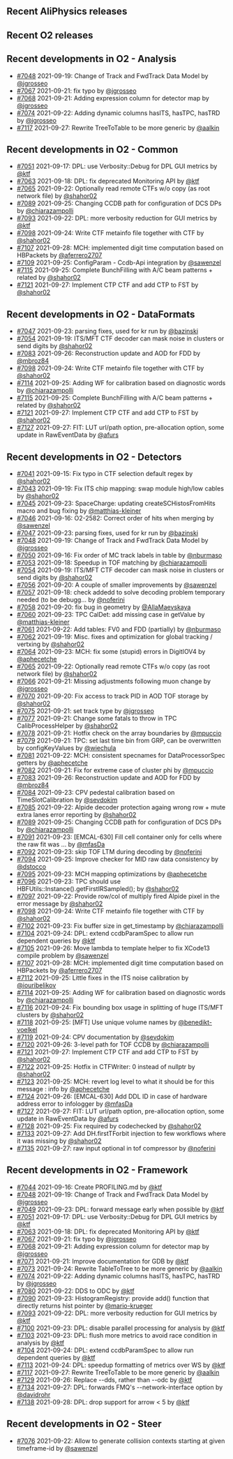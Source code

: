 ## Recent AliPhysics releases
## Recent O2 releases
## Recent developments in O2 - Analysis
- [\#7048](https://github.com/AliceO2Group/AliceO2/pull/7048) 2021-09-19: Change of Track and FwdTrack Data Model by [@jgrosseo](https://github.com/jgrosseo)
- [\#7067](https://github.com/AliceO2Group/AliceO2/pull/7067) 2021-09-21: fix typo by [@jgrosseo](https://github.com/jgrosseo)
- [\#7068](https://github.com/AliceO2Group/AliceO2/pull/7068) 2021-09-21: Adding expression column for detector map by [@jgrosseo](https://github.com/jgrosseo)
- [\#7074](https://github.com/AliceO2Group/AliceO2/pull/7074) 2021-09-22: Adding dynamic columns hasITS, hasTPC, hasTRD by [@jgrosseo](https://github.com/jgrosseo)
- [\#7117](https://github.com/AliceO2Group/AliceO2/pull/7117) 2021-09-27: Rewrite TreeToTable to be more generic by [@aalkin](https://github.com/aalkin)
## Recent developments in O2 - Common
- [\#7051](https://github.com/AliceO2Group/AliceO2/pull/7051) 2021-09-17: DPL: use Verbosity::Debug for DPL GUI metrics by [@ktf](https://github.com/ktf)
- [\#7063](https://github.com/AliceO2Group/AliceO2/pull/7063) 2021-09-18: DPL: fix deprecated Monitoring API by [@ktf](https://github.com/ktf)
- [\#7065](https://github.com/AliceO2Group/AliceO2/pull/7065) 2021-09-22: Optionally read remote CTFs w/o copy (as root network file) by [@shahor02](https://github.com/shahor02)
- [\#7089](https://github.com/AliceO2Group/AliceO2/pull/7089) 2021-09-25: Changing CCDB path for configuration of DCS DPs by [@chiarazampolli](https://github.com/chiarazampolli)
- [\#7093](https://github.com/AliceO2Group/AliceO2/pull/7093) 2021-09-22: DPL: more verbosity reduction for GUI metrics by [@ktf](https://github.com/ktf)
- [\#7098](https://github.com/AliceO2Group/AliceO2/pull/7098) 2021-09-24: Write CTF metainfo file together with CTF by [@shahor02](https://github.com/shahor02)
- [\#7107](https://github.com/AliceO2Group/AliceO2/pull/7107) 2021-09-28: MCH: implemented digit time computation based on HBPackets by [@aferrero2707](https://github.com/aferrero2707)
- [\#7109](https://github.com/AliceO2Group/AliceO2/pull/7109) 2021-09-25: ConfigParam - Ccdb-Api integration by [@sawenzel](https://github.com/sawenzel)
- [\#7115](https://github.com/AliceO2Group/AliceO2/pull/7115) 2021-09-25: Complete BunchFilling with A/C beam patterns + related by [@shahor02](https://github.com/shahor02)
- [\#7121](https://github.com/AliceO2Group/AliceO2/pull/7121) 2021-09-27: Implement CTP CTF and add CTP to FST by [@shahor02](https://github.com/shahor02)
## Recent developments in O2 - DataFormats
- [\#7047](https://github.com/AliceO2Group/AliceO2/pull/7047) 2021-09-23: parsing fixes, used for kr run by [@bazinski](https://github.com/bazinski)
- [\#7054](https://github.com/AliceO2Group/AliceO2/pull/7054) 2021-09-19:  ITS/MFT CTF decoder can mask noise in clusters or send digits by [@shahor02](https://github.com/shahor02)
- [\#7083](https://github.com/AliceO2Group/AliceO2/pull/7083) 2021-09-26: Reconstruction update and AOD for FDD  by [@mbroz84](https://github.com/mbroz84)
- [\#7098](https://github.com/AliceO2Group/AliceO2/pull/7098) 2021-09-24: Write CTF metainfo file together with CTF by [@shahor02](https://github.com/shahor02)
- [\#7114](https://github.com/AliceO2Group/AliceO2/pull/7114) 2021-09-25: Adding WF for calibration based on diagnostic words by [@chiarazampolli](https://github.com/chiarazampolli)
- [\#7115](https://github.com/AliceO2Group/AliceO2/pull/7115) 2021-09-25: Complete BunchFilling with A/C beam patterns + related by [@shahor02](https://github.com/shahor02)
- [\#7121](https://github.com/AliceO2Group/AliceO2/pull/7121) 2021-09-27: Implement CTP CTF and add CTP to FST by [@shahor02](https://github.com/shahor02)
- [\#7127](https://github.com/AliceO2Group/AliceO2/pull/7127) 2021-09-27: FIT: LUT url/path option, pre-allocation option, some update in RawEventData by [@afurs](https://github.com/afurs)
## Recent developments in O2 - Detectors
- [\#7041](https://github.com/AliceO2Group/AliceO2/pull/7041) 2021-09-15: Fix typo in CTF selection default regex by [@shahor02](https://github.com/shahor02)
- [\#7043](https://github.com/AliceO2Group/AliceO2/pull/7043) 2021-09-19: Fix ITS chip mapping: swap module high/low cables by [@shahor02](https://github.com/shahor02)
- [\#7045](https://github.com/AliceO2Group/AliceO2/pull/7045) 2021-09-23: SpaceCharge: updating createSCHistosFromHits macro and bug fixing by [@matthias-kleiner](https://github.com/matthias-kleiner)
- [\#7046](https://github.com/AliceO2Group/AliceO2/pull/7046) 2021-09-16: O2-2582: Correct order of hits when merging by [@sawenzel](https://github.com/sawenzel)
- [\#7047](https://github.com/AliceO2Group/AliceO2/pull/7047) 2021-09-23: parsing fixes, used for kr run by [@bazinski](https://github.com/bazinski)
- [\#7048](https://github.com/AliceO2Group/AliceO2/pull/7048) 2021-09-19: Change of Track and FwdTrack Data Model by [@jgrosseo](https://github.com/jgrosseo)
- [\#7050](https://github.com/AliceO2Group/AliceO2/pull/7050) 2021-09-16: Fix order of MC track labels in table by [@nburmaso](https://github.com/nburmaso)
- [\#7053](https://github.com/AliceO2Group/AliceO2/pull/7053) 2021-09-18: Speedup in TOF matching by [@chiarazampolli](https://github.com/chiarazampolli)
- [\#7054](https://github.com/AliceO2Group/AliceO2/pull/7054) 2021-09-19:  ITS/MFT CTF decoder can mask noise in clusters or send digits by [@shahor02](https://github.com/shahor02)
- [\#7056](https://github.com/AliceO2Group/AliceO2/pull/7056) 2021-09-20: A couple of smaller improvements by [@sawenzel](https://github.com/sawenzel)
- [\#7057](https://github.com/AliceO2Group/AliceO2/pull/7057) 2021-09-18: check addedd to solve decoding problem temporary needed (to be debugg… by [@noferini](https://github.com/noferini)
- [\#7058](https://github.com/AliceO2Group/AliceO2/pull/7058) 2021-09-20: fix bug in geometry by [@AllaMaevskaya](https://github.com/AllaMaevskaya)
- [\#7060](https://github.com/AliceO2Group/AliceO2/pull/7060) 2021-09-23: TPC CalDet: add missing case in getValue by [@matthias-kleiner](https://github.com/matthias-kleiner)
- [\#7061](https://github.com/AliceO2Group/AliceO2/pull/7061) 2021-09-22: Add tables: FV0 and FDD (partially) by [@nburmaso](https://github.com/nburmaso)
- [\#7062](https://github.com/AliceO2Group/AliceO2/pull/7062) 2021-09-19: Misc. fixes and optimization for global tracking / vertxing by [@shahor02](https://github.com/shahor02)
- [\#7064](https://github.com/AliceO2Group/AliceO2/pull/7064) 2021-09-23: MCH: fix some (stupid) errors in DigitIOV4 by [@aphecetche](https://github.com/aphecetche)
- [\#7065](https://github.com/AliceO2Group/AliceO2/pull/7065) 2021-09-22: Optionally read remote CTFs w/o copy (as root network file) by [@shahor02](https://github.com/shahor02)
- [\#7066](https://github.com/AliceO2Group/AliceO2/pull/7066) 2021-09-21: Missing adjustments following muon change by [@jgrosseo](https://github.com/jgrosseo)
- [\#7070](https://github.com/AliceO2Group/AliceO2/pull/7070) 2021-09-20: Fix access to track PID in AOD TOF storage by [@shahor02](https://github.com/shahor02)
- [\#7075](https://github.com/AliceO2Group/AliceO2/pull/7075) 2021-09-21: set track type by [@jgrosseo](https://github.com/jgrosseo)
- [\#7077](https://github.com/AliceO2Group/AliceO2/pull/7077) 2021-09-21: Change some fatals to throw in TPC CalibProcessHelper by [@shahor02](https://github.com/shahor02)
- [\#7078](https://github.com/AliceO2Group/AliceO2/pull/7078) 2021-09-21: Hotfix check on the array boundaries by [@mpuccio](https://github.com/mpuccio)
- [\#7079](https://github.com/AliceO2Group/AliceO2/pull/7079) 2021-09-21: TPC: set last time bin from GRP, can be overwritten by configKeyValues by [@wiechula](https://github.com/wiechula)
- [\#7081](https://github.com/AliceO2Group/AliceO2/pull/7081) 2021-09-22: MCH: consistent specnames for DataProcessorSpec getters by [@aphecetche](https://github.com/aphecetche)
- [\#7082](https://github.com/AliceO2Group/AliceO2/pull/7082) 2021-09-21: Fix for extreme case of cluster phi by [@mpuccio](https://github.com/mpuccio)
- [\#7083](https://github.com/AliceO2Group/AliceO2/pull/7083) 2021-09-26: Reconstruction update and AOD for FDD  by [@mbroz84](https://github.com/mbroz84)
- [\#7084](https://github.com/AliceO2Group/AliceO2/pull/7084) 2021-09-23: CPV pedestal calibration based on TimeSlotCalibration by [@sevdokim](https://github.com/sevdokim)
- [\#7085](https://github.com/AliceO2Group/AliceO2/pull/7085) 2021-09-22: Alpide decoder protection againg wrong row + mute extra lanes error reporting by [@shahor02](https://github.com/shahor02)
- [\#7089](https://github.com/AliceO2Group/AliceO2/pull/7089) 2021-09-25: Changing CCDB path for configuration of DCS DPs by [@chiarazampolli](https://github.com/chiarazampolli)
- [\#7091](https://github.com/AliceO2Group/AliceO2/pull/7091) 2021-09-23: [EMCAL-630] Fill cell container only for cells where the raw fit was … by [@mfasDa](https://github.com/mfasDa)
- [\#7092](https://github.com/AliceO2Group/AliceO2/pull/7092) 2021-09-23: skip TOF LTM during decoding by [@noferini](https://github.com/noferini)
- [\#7094](https://github.com/AliceO2Group/AliceO2/pull/7094) 2021-09-25: Improve checker for MID raw data consistency by [@dstocco](https://github.com/dstocco)
- [\#7095](https://github.com/AliceO2Group/AliceO2/pull/7095) 2021-09-23: MCH mapping optimizations by [@aphecetche](https://github.com/aphecetche)
- [\#7096](https://github.com/AliceO2Group/AliceO2/pull/7096) 2021-09-23: TPC should use HBFUtils::Instance().getFirstIRSampled(); by [@shahor02](https://github.com/shahor02)
- [\#7097](https://github.com/AliceO2Group/AliceO2/pull/7097) 2021-09-22: Provide row/col of multiply fired Alpide pixel in the error message by [@shahor02](https://github.com/shahor02)
- [\#7098](https://github.com/AliceO2Group/AliceO2/pull/7098) 2021-09-24: Write CTF metainfo file together with CTF by [@shahor02](https://github.com/shahor02)
- [\#7102](https://github.com/AliceO2Group/AliceO2/pull/7102) 2021-09-23: Fix buffer size in get_timestamp by [@chiarazampolli](https://github.com/chiarazampolli)
- [\#7104](https://github.com/AliceO2Group/AliceO2/pull/7104) 2021-09-24: DPL: extend ccdbParamSpec to allow run dependent queries by [@ktf](https://github.com/ktf)
- [\#7105](https://github.com/AliceO2Group/AliceO2/pull/7105) 2021-09-26: Move lambda to template helper to fix XCode13 compile problem by [@sawenzel](https://github.com/sawenzel)
- [\#7107](https://github.com/AliceO2Group/AliceO2/pull/7107) 2021-09-28: MCH: implemented digit time computation based on HBPackets by [@aferrero2707](https://github.com/aferrero2707)
- [\#7112](https://github.com/AliceO2Group/AliceO2/pull/7112) 2021-09-25: Little fixes in the ITS noise calibration by [@iouribelikov](https://github.com/iouribelikov)
- [\#7114](https://github.com/AliceO2Group/AliceO2/pull/7114) 2021-09-25: Adding WF for calibration based on diagnostic words by [@chiarazampolli](https://github.com/chiarazampolli)
- [\#7116](https://github.com/AliceO2Group/AliceO2/pull/7116) 2021-09-24: Fix bounding box usage in splitting of huge ITS/MFT clusters by [@shahor02](https://github.com/shahor02)
- [\#7118](https://github.com/AliceO2Group/AliceO2/pull/7118) 2021-09-25: [MFT] Use unique volume names by [@benedikt-voelkel](https://github.com/benedikt-voelkel)
- [\#7119](https://github.com/AliceO2Group/AliceO2/pull/7119) 2021-09-24: CPV documentation by [@sevdokim](https://github.com/sevdokim)
- [\#7120](https://github.com/AliceO2Group/AliceO2/pull/7120) 2021-09-26: 3-level path for TOF CCDB by [@chiarazampolli](https://github.com/chiarazampolli)
- [\#7121](https://github.com/AliceO2Group/AliceO2/pull/7121) 2021-09-27: Implement CTP CTF and add CTP to FST by [@shahor02](https://github.com/shahor02)
- [\#7122](https://github.com/AliceO2Group/AliceO2/pull/7122) 2021-09-25: Hotfix in CTFWriter: 0 instead of nullptr by [@shahor02](https://github.com/shahor02)
- [\#7123](https://github.com/AliceO2Group/AliceO2/pull/7123) 2021-09-25: MCH: revert log level to what it should be for this message : info by [@aphecetche](https://github.com/aphecetche)
- [\#7124](https://github.com/AliceO2Group/AliceO2/pull/7124) 2021-09-26: [EMCAL-630] Add DDL ID in case of hardware address error to infologger by [@mfasDa](https://github.com/mfasDa)
- [\#7127](https://github.com/AliceO2Group/AliceO2/pull/7127) 2021-09-27: FIT: LUT url/path option, pre-allocation option, some update in RawEventData by [@afurs](https://github.com/afurs)
- [\#7128](https://github.com/AliceO2Group/AliceO2/pull/7128) 2021-09-25: Fix required by codechecked by [@shahor02](https://github.com/shahor02)
- [\#7133](https://github.com/AliceO2Group/AliceO2/pull/7133) 2021-09-27: Add DH.firstTForbit injection to few workflows where it was missing by [@shahor02](https://github.com/shahor02)
- [\#7135](https://github.com/AliceO2Group/AliceO2/pull/7135) 2021-09-27: raw input optional in tof compressor by [@noferini](https://github.com/noferini)
## Recent developments in O2 - Framework
- [\#7044](https://github.com/AliceO2Group/AliceO2/pull/7044) 2021-09-16: Create PROFILING.md by [@ktf](https://github.com/ktf)
- [\#7048](https://github.com/AliceO2Group/AliceO2/pull/7048) 2021-09-19: Change of Track and FwdTrack Data Model by [@jgrosseo](https://github.com/jgrosseo)
- [\#7049](https://github.com/AliceO2Group/AliceO2/pull/7049) 2021-09-23: DPL: forward message early when possible by [@ktf](https://github.com/ktf)
- [\#7051](https://github.com/AliceO2Group/AliceO2/pull/7051) 2021-09-17: DPL: use Verbosity::Debug for DPL GUI metrics by [@ktf](https://github.com/ktf)
- [\#7063](https://github.com/AliceO2Group/AliceO2/pull/7063) 2021-09-18: DPL: fix deprecated Monitoring API by [@ktf](https://github.com/ktf)
- [\#7067](https://github.com/AliceO2Group/AliceO2/pull/7067) 2021-09-21: fix typo by [@jgrosseo](https://github.com/jgrosseo)
- [\#7068](https://github.com/AliceO2Group/AliceO2/pull/7068) 2021-09-21: Adding expression column for detector map by [@jgrosseo](https://github.com/jgrosseo)
- [\#7071](https://github.com/AliceO2Group/AliceO2/pull/7071) 2021-09-21: Improve documentation for GDB by [@ktf](https://github.com/ktf)
- [\#7073](https://github.com/AliceO2Group/AliceO2/pull/7073) 2021-09-24: Rewrite TableToTree to be more generic by [@aalkin](https://github.com/aalkin)
- [\#7074](https://github.com/AliceO2Group/AliceO2/pull/7074) 2021-09-22: Adding dynamic columns hasITS, hasTPC, hasTRD by [@jgrosseo](https://github.com/jgrosseo)
- [\#7080](https://github.com/AliceO2Group/AliceO2/pull/7080) 2021-09-22: DDS to ODC by [@ktf](https://github.com/ktf)
- [\#7090](https://github.com/AliceO2Group/AliceO2/pull/7090) 2021-09-23: HistogramRegistry: provide add() function that directly returns hist pointer by [@mario-krueger](https://github.com/mario-krueger)
- [\#7093](https://github.com/AliceO2Group/AliceO2/pull/7093) 2021-09-22: DPL: more verbosity reduction for GUI metrics by [@ktf](https://github.com/ktf)
- [\#7100](https://github.com/AliceO2Group/AliceO2/pull/7100) 2021-09-23: DPL: disable parallel processing for analysis by [@ktf](https://github.com/ktf)
- [\#7103](https://github.com/AliceO2Group/AliceO2/pull/7103) 2021-09-23: DPL: flush more metrics to avoid race condition in analysis by [@ktf](https://github.com/ktf)
- [\#7104](https://github.com/AliceO2Group/AliceO2/pull/7104) 2021-09-24: DPL: extend ccdbParamSpec to allow run dependent queries by [@ktf](https://github.com/ktf)
- [\#7113](https://github.com/AliceO2Group/AliceO2/pull/7113) 2021-09-24: DPL: speedup formatting of metrics over WS by [@ktf](https://github.com/ktf)
- [\#7117](https://github.com/AliceO2Group/AliceO2/pull/7117) 2021-09-27: Rewrite TreeToTable to be more generic by [@aalkin](https://github.com/aalkin)
- [\#7129](https://github.com/AliceO2Group/AliceO2/pull/7129) 2021-09-26: Replace --dds, rather than --odc by [@ktf](https://github.com/ktf)
- [\#7134](https://github.com/AliceO2Group/AliceO2/pull/7134) 2021-09-27: DPL: forwards FMQ's --network-interface option by [@davidrohr](https://github.com/davidrohr)
- [\#7138](https://github.com/AliceO2Group/AliceO2/pull/7138) 2021-09-28: DPL: drop support for arrow < 5 by [@ktf](https://github.com/ktf)
## Recent developments in O2 - Steer
- [\#7076](https://github.com/AliceO2Group/AliceO2/pull/7076) 2021-09-22: Allow to generate collision contexts starting at given timeframe-id by [@sawenzel](https://github.com/sawenzel)
